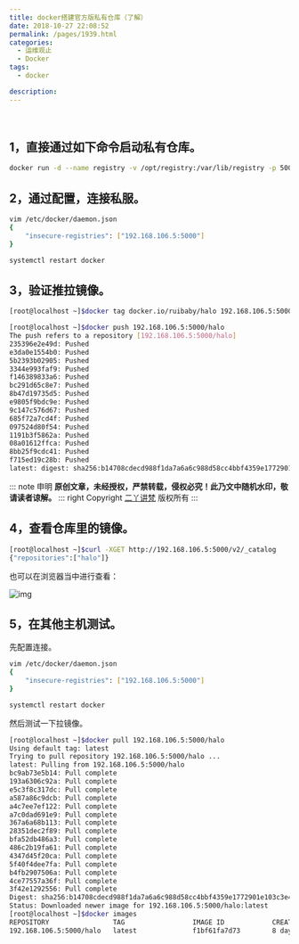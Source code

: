 ```yaml
---
title: docker搭建官方版私有仓库（了解）
date: 2018-10-27 22:08:52
permalink: /pages/1939.html
categories:
  - 运维观止
  - Docker
tags:
  - docker

description:
---
```


<br><ArticleTopAd></ArticleTopAd>


## 1，直接通过如下命令启动私有仓库。



```sh
docker run -d --name registry -v /opt/registry:/var/lib/registry -p 5000:5000 --restart=always registry
```



## 2，通过配置，连接私服。



```sh
vim /etc/docker/daemon.json
{
    "insecure-registries": ["192.168.106.5:5000"]
}

systemctl restart docker
```



## 3，验证推拉镜像。



```sh
[root@localhost ~]$docker tag docker.io/ruibaby/halo 192.168.106.5:5000/halo

[root@localhost ~]$docker push 192.168.106.5:5000/halo
The push refers to a repository [192.168.106.5:5000/halo]
235396e2e49d: Pushed
e3da0e1554b0: Pushed
5b2393b02905: Pushed
3344e993faf9: Pushed
f146389833a6: Pushed
bc291d65c8e7: Pushed
8b47d19735d5: Pushed
e9805f9bdc9e: Pushed
9c147c576d67: Pushed
685f72a7cd4f: Pushed
097524d80f54: Pushed
1191b3f5862a: Pushed
08a01612ffca: Pushed
8bb25f9cdc41: Pushed
f715ed19c28b: Pushed
latest: digest: sha256:b14708cdecd988f1da7a6a6c988d58cc4bbf4359e1772901e103c3e42b77ba35 size: 3467
```

::: note 申明
**原创文章<Badge text='eryajf' />，未经授权，严禁转载，侵权必究！此乃文中随机水印，敬请读者谅解。**
::: right
Copyright  [二丫讲梵](https://wiki.eryajf.net) 版权所有
:::

## 4，查看仓库里的镜像。



```sh
[root@localhost ~]$curl -XGET http://192.168.106.5:5000/v2/_catalog
{"repositories":["halo"]}
```



也可以在浏览器当中进行查看：





![img](http://t.eryajf.net/imgs/2021/09/91d061341b958e1a.jpg)





## 5，在其他主机测试。



先配置连接。



```sh
vim /etc/docker/daemon.json
{
    "insecure-registries": ["192.168.106.5:5000"]
}

systemctl restart docker
```



然后测试一下拉镜像。



```sh
[root@localhost ~]$docker pull 192.168.106.5:5000/halo
Using default tag: latest
Trying to pull repository 192.168.106.5:5000/halo ...
latest: Pulling from 192.168.106.5:5000/halo
bc9ab73e5b14: Pull complete
193a6306c92a: Pull complete
e5c3f8c317dc: Pull complete
a587a86c9dcb: Pull complete
a4c7ee7ef122: Pull complete
a7c0dad691e9: Pull complete
367a6a68b113: Pull complete
28351dec2f89: Pull complete
bfa52db486a3: Pull complete
486c2b19fa61: Pull complete
4347d45f20ca: Pull complete
5f40f4dee7fa: Pull complete
b4fb2907506a: Pull complete
4ce77557a36f: Pull complete
3f42e1292556: Pull complete
Digest: sha256:b14708cdecd988f1da7a6a6c988d58cc4bbf4359e1772901e103c3e42b77ba35
Status: Downloaded newer image for 192.168.106.5:5000/halo:latest
[root@localhost ~]$docker images
REPOSITORY                TAG                 IMAGE ID            CREATED             SIZE
192.168.106.5:5000/halo   latest              f1bf61fa7d73        8 days ago          721 MB
```


<br><ArticleTopAd></ArticleTopAd>
